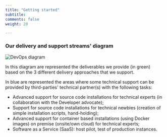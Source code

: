 ```yaml
---
title: "Getting started"
subtitle: 
comments: false
weight: 20

---
```


### Our delivery and support streams' diagram

![DevOps diagram](/dotstatsuite-documentation/images/devops-schema.png)

In this diagram are represented the deliverables we provide (in green) based on the 3 different delivery approaches that we support.  

In blue are represented the areas where some technical support can be provided by third-parties' technical partner(s) with the following tasks:  
* Advanced support for source code installations for technical experts (in collaboration with the Developer advocate);
* Support for source code installations for technical newbies (creation of simple installation scripts, hand-holding);
* Advanced support for container based installations (using Docker images) on premise (onsite/own cloud) for technical experts;
* Software as a Service (SaaS): host pilot, test of production instances.
